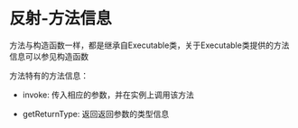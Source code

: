 # 反射-方法信息

方法与构造函数一样，都是继承自Executable类，关于Executable类提供的方法信息可以参见构造函数

方法特有的方法信息： 

* invoke: 传入相应的参数，并在实例上调用该方法

* getReturnType: 返回返回参数的类型信息